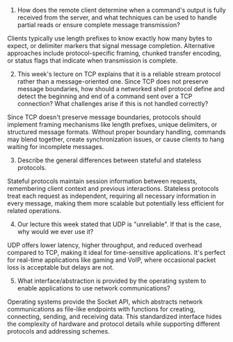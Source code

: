1. How does the remote client determine when a command's output is fully received from the server, and what techniques can be used to handle partial reads or ensure complete message transmission?

Clients typically use length prefixes to know exactly how many bytes to expect, or delimiter markers that signal message completion. Alternative approaches include protocol-specific framing, chunked transfer encoding, or status flags that indicate when transmission is complete.

2. This week's lecture on TCP explains that it is a reliable stream protocol rather than a message-oriented one. Since TCP does not preserve message boundaries, how should a networked shell protocol define and detect the beginning and end of a command sent over a TCP connection? What challenges arise if this is not handled correctly?

Since TCP doesn't preserve message boundaries, protocols should implement framing mechanisms like length prefixes, unique delimiters, or structured message formats. Without proper boundary handling, commands may blend together, create synchronization issues, or cause clients to hang waiting for incomplete messages.

3. Describe the general differences between stateful and stateless protocols.

Stateful protocols maintain session information between requests, remembering client context and previous interactions. Stateless protocols treat each request as independent, requiring all necessary information in every message, making them more scalable but potentially less efficient for related operations.

4. Our lecture this week stated that UDP is "unreliable". If that is the case, why would we ever use it?

UDP offers lower latency, higher throughput, and reduced overhead compared to TCP, making it ideal for time-sensitive applications. It's perfect for real-time applications like gaming and VoIP, where occasional packet loss is acceptable but delays are not.

5. What interface/abstraction is provided by the operating system to enable applications to use network communications?

Operating systems provide the Socket API, which abstracts network communications as file-like endpoints with functions for creating, connecting, sending, and receiving data. This standardized interface hides the complexity of hardware and protocol details while supporting different protocols and addressing schemes.
